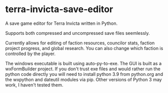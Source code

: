 # terra-invicta-save-editor

A save game editor for Terra Invicta written in Python.

Supports both compressed and uncompressed save files seemlessly.

Currently allows for editing of faction resources, councilor stats, faction project progress, and global research. You can also change which faction is controlled by the player.

The windows executable is built using auto-py-to-exe. The GUI is built as a wxFormBuilder project. If you don't trust exe files and would rather run the python code directly you will need to install python 3.9 from python.org and the wxpython and dateutil modules via pip. Other versions of Python 3 may work, I haven't tested them.

